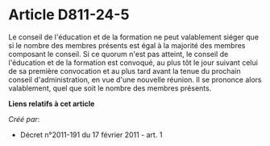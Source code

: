 # Article D811-24-5

Le conseil de l'éducation et de la formation ne peut valablement siéger que si le nombre des membres présents est égal à la
majorité des membres composant le conseil. Si ce quorum n'est pas atteint, le conseil de l'éducation et de la formation est
convoqué, au plus tôt le jour suivant celui de sa première convocation et au plus tard avant la tenue du prochain conseil
d'administration, en vue d'une nouvelle réunion. Il se prononce alors valablement, quel que soit le nombre des membres
présents.

**Liens relatifs à cet article**

_Créé par_:

  - Décret n°2011-191 du 17 février 2011 - art. 1
